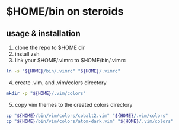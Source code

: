 # $HOME/bin on steroids 

## usage & installation

1. clone the repo to $HOME dir
2. install zsh
3. link your $HOME/.vimrc to $HOME/bin/.vimrc
```bash
ln -s "${HOME}/bin/.vimrc" "${HOME}/.vimrc"
```
4. create .vim, and .vim/colors directory
```bash
mkdir -p "${HOME}/.vim/colors"
```
5. copy vim themes to the created colors directory
```bash
cp "${HOME}/bin/vim/colors/cobalt2.vim" "${HOME}/.vim/colors"
cp "${HOME}/bin/vim/colors/atom-dark.vim" "${HOME}/.vim/colors"
```
